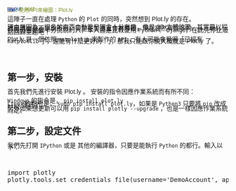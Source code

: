 ```yaml
---
layout: post
title: 使用API來繪圖：Plot.ly
---
```

<style>
span{
   font-family: sans-serif;
   line-height:3px;
}
.WL{
   background-color:#78D6D2;
}
</style>


<span>這陣子一直在處理 <code>Python</code> 的 <code>Plot</code> 的同時，突然想到 <a herf='https://plot.ly/python/getting-started/'>Plot.ly</a> 的存在。</span>

<span>理由是因為，很多的東西由動態呈現會十分有趣，像是 3D 立體的圖，其實要以程式呈現出來不是說不行，只是在製造上會有障礙，現在雖然有許多的 <code>.js</code>、<code>API</code>，但我仍舊是個十分挑剔的人，本人還是比較愛用 <code>Python</code> 、 <code>Django</code>，在此先停止廢話回歸主題吧！</span>

<span><a herf='https://plot.ly/python/getting-started/'>Plot.ly</a> 是一個依照 <code>matplotlib</code> 來製作的 <code>API</code> ，有人可能會覺得「已經有 <code>matplotlib</code> 了，還能有什麼更好的！」，那我只能跟你說大概就是 <a herf='https://plot.ly/python/getting-started/'>Plot.ly</a> 了。</span>
<br>
<br>
<br>
<h2>第一步，安裝</h2>
<span>首先我們先進行安裝 <a herf='https://plot.ly/python/getting-started/'>Plot.ly</a> 。
安裝的指令因應作業系統而有所不同：</span>
<br><br>
<span> <code>Windows</code> 的指令是， <code>pip install plot.ly</code><br><br>
<code>Linux</code> 的指令是， <code>sudo pip install plot.ly</code>，如果是 <code>Python3</code> 只要將 <code>pip</code> 改成 <code>pip3</code> 就行了。<br><br> 另外如果想更新可以用 <code>pip install plotly --upgrade</code> ，也是一樣因應作業系統而定。</span> 

<h2>第二步，設定文件</h2>
<span>我們先打開 <code>IPython</code> 或是 其他的編譯器，只要是能執行 <code>Python</code> 的都行。輸入以下：</span><br><br><br>
<pre>
import plotly 
plotly.tools.set_credentials_file(username='DemoAccount', api_key='lr1c37zw81')
</pre>
